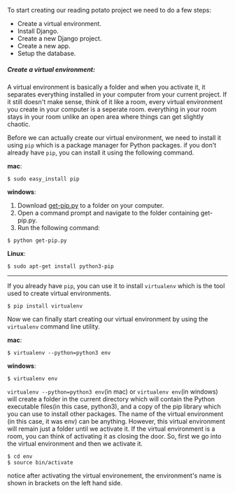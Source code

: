 To start creating our reading potato project we need to do a few steps:
* Create a virtual environment.
* Install Django.
* Create a new Django project.
* Create a new app.
* Setup the database.

##### Create a virtual environment:

   A virtual environment is basically a folder and when you activate it, it separates everything installed in your computer from your current project. If it still doesn't make sense, think of it like a room, every virtual environment you create in your computer is a seperate room. everything in your room stays in your room unlike an open area where things can get slightly chaotic.
   
   Before we can actually create our virtual environment, we need to install it using `pip` which is a package manager for Python packages. if you don't already have `pip`, you can install it using the following command.
   
   **mac**:
```shell
$ sudo easy_install pip
```

   **windows**:
   
 1. Download [get-pip.py](https://bootstrap.pypa.io/get-pip.py) to a folder on your computer.
 2. Open a command prompt and navigate to the folder containing get-pip.py.
 3. Run the following command:
```shell
$ python get-pip.py
```

**Linux**:
```shell
$ sudo apt-get install python3-pip
```

___
If you already have `pip`, you can use it to install `virtualenv` which is the tool used to create virtual environments.
```shell
$ pip install virtualenv
```
Now we can finally start creating our virtual environment by using the `virtualenv` command line utility.

**mac**:
```shell
$ virtualenv --python=python3 env
```
**windows**:
```shell
$ virtualenv env
```
`virtualenv --python=python3 env`(in mac) or `virtualenv env`(in windows) will create a folder in the current directory which will contain the Python executable files(in this case, python3), and a copy of the pip library which you can use to install other packages. The name of the virtual environment (in this case, it was env) can be anything. However, this virtual environment will remain just a folder until we activate it. If the virtual environment is a room, you can think of activating it as closing the door. So, first we go into the virtual environment and then we activate it.
```shell
$ cd env
$ source bin/activate
```
notice after activating the virtual environement, the environment's name is shown in brackets on the left hand side.
